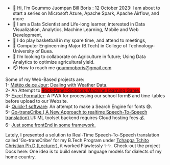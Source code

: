 - 👋 Hi, I’m Goummo Juompan Bill Boris : 12 October 2023: I am about to start a series on Microsoft Azure, Apache Spark, Apache Airflow, and more
- 👀 I am a Data Scientist and Life-long learner, interested in Data Visualization, Analytics, Machine Learning, Mobile and Web Development,
- 🏀 I do play basketball in my spare time, and attend to meetings,
- 🌱 Computer Engineerning Major (B.Tech) in College of Technology-University of Buea.
- 💞️ I’m looking to collaborate on Agriculture in future; Using Data Analytics to optimize agricultural yield.
- 📫 How to reach me goummoboris@gmail.com 


Some of my Web-Based projects are:</br>
  1- <a href="https://quick-f.000webhostapp.com/meteo.app">Météo de ce Jour</a>: Dealing with Weather Data.</br>
  2- An Attempt to <a style="background-color: red;" href="https://quick-f.000webhostapp.com/mlGame.html">Rock-Paper-Scissors Machine Learning Game.</a></br>
  3- <a href="https://quick-f.000webhostapp.com/excelformatter.app">Excel Formatter</a>: A PWA for processing our school formB and time-tables before upload to our Website.</br>
  4- <a href="https://quick-f.000webhostapp.com/app.html">Quick-f software</a>: An attempt to make a Search Engine for fonts 😅.</br>
  5- <a href="https://quick-f.000webhostapp.com/gotranscribe.app">Go-transCribe ( A New Approach to realtime Speech-To-Speech translation) </a>UI: ML toolset backend requires Cloud hosting fees 💰.</br>
  6- <a href="https://quick-f.000webhostapp.com/clock.html">Just some frontEnd in some framework.</a>
  
  Lately, I presented a solution to Real-Time Speech-To-Speech translation called 'Go-transCribe' for my B.Tech Program under <a href="https://www.researchgate.net/profile/Christian-Tchapga-Tchito">Tchapga Tchito Christian Ph.D (Lecturer)</a>, it worked Flawlessly ✨✨. Check-out the project Docs here: 
  One idea is to build several language models for dialects of my home country.
  
  
